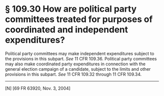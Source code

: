 # § 109.30   How are political party committees treated for purposes of coordinated and independent expenditures?

Political party committees may make independent expenditures subject to the provisions in this subpart. *See* 11 CFR 109.36. Political party committees may also make coordinated party expenditures in connection with the general election campaign of a candidate, subject to the limits and other provisions in this subpart. *See* 11 CFR 109.32 through 11 CFR 109.34.



---

[N] [69 FR 63920, Nov. 3, 2004]




